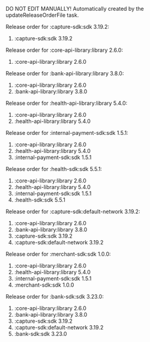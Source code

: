 DO NOT EDIT MANUALLY!
Automatically created by the updateReleaseOrderFile task.

Release order for :capture-sdk:sdk 3.19.2:
 1. :capture-sdk:sdk 3.19.2

Release order for :core-api-library:library 2.6.0:
 1. :core-api-library:library 2.6.0

Release order for :bank-api-library:library 3.8.0:
 1. :core-api-library:library 2.6.0
 2. :bank-api-library:library 3.8.0

Release order for :health-api-library:library 5.4.0:
 1. :core-api-library:library 2.6.0
 2. :health-api-library:library 5.4.0

Release order for :internal-payment-sdk:sdk 1.5.1:
 1. :core-api-library:library 2.6.0
 2. :health-api-library:library 5.4.0
 3. :internal-payment-sdk:sdk 1.5.1

Release order for :health-sdk:sdk 5.5.1:
 1. :core-api-library:library 2.6.0
 2. :health-api-library:library 5.4.0
 3. :internal-payment-sdk:sdk 1.5.1
 4. :health-sdk:sdk 5.5.1

Release order for :capture-sdk:default-network 3.19.2:
 1. :core-api-library:library 2.6.0
 2. :bank-api-library:library 3.8.0
 3. :capture-sdk:sdk 3.19.2
 4. :capture-sdk:default-network 3.19.2

Release order for :merchant-sdk:sdk 1.0.0:
 1. :core-api-library:library 2.6.0
 2. :health-api-library:library 5.4.0
 3. :internal-payment-sdk:sdk 1.5.1
 4. :merchant-sdk:sdk 1.0.0

Release order for :bank-sdk:sdk 3.23.0:
 1. :core-api-library:library 2.6.0
 2. :bank-api-library:library 3.8.0
 3. :capture-sdk:sdk 3.19.2
 4. :capture-sdk:default-network 3.19.2
 5. :bank-sdk:sdk 3.23.0

